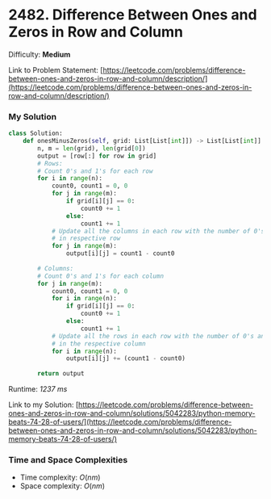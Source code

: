 # 2482. Difference Between Ones and Zeros in Row and Column

Difficulty: **Medium**

Link to Problem Statement: [https://leetcode.com/problems/difference-between-ones-and-zeros-in-row-and-column/description/](https://leetcode.com/problems/difference-between-ones-and-zeros-in-row-and-column/description/)

### My Solution

```python
class Solution:
    def onesMinusZeros(self, grid: List[List[int]]) -> List[List[int]]:
        n, m = len(grid), len(grid[0])
        output = [row[:] for row in grid]
        # Rows:
        # Count 0's and 1's for each row
        for i in range(n):
            count0, count1 = 0, 0
            for j in range(m):
                if grid[i][j] == 0:
                    count0 += 1
                else:
                    count1 += 1
            # Update all the columns in each row with the number of 0's and 1's
            # in respective row
            for j in range(m):
                output[i][j] = count1 - count0
        
        # Columns:
        # Count 0's and 1's for each column
        for j in range(m):
            count0, count1 = 0, 0
            for i in range(n):
                if grid[i][j] == 0:
                    count0 += 1
                else:
                    count1 += 1
            # Update all the rows in each row with the number of 0's and 1's
            # in the respective column
            for i in range(n):
                output[i][j] += (count1 - count0)
        
        return output
```

Runtime: *1237 ms*

Link to my Solution: [https://leetcode.com/problems/difference-between-ones-and-zeros-in-row-and-column/solutions/5042283/python-memory-beats-74-28-of-users/](https://leetcode.com/problems/difference-between-ones-and-zeros-in-row-and-column/solutions/5042283/python-memory-beats-74-28-of-users/)

### Time and Space Complexities

- Time complexity: $O(nm)$
- Space complexity: $O(nm)$
